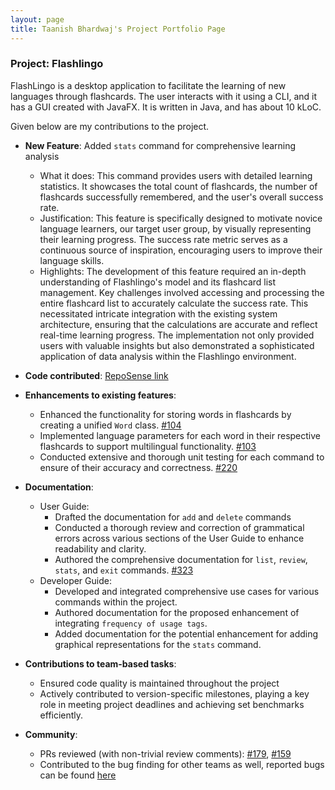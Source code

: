 ```yaml
---
layout: page
title: Taanish Bhardwaj's Project Portfolio Page
---
```


### Project: Flashlingo

FlashLingo is a desktop application to facilitate the learning of new languages through flashcards. The user interacts with it using a CLI, and it has a GUI created with JavaFX. It is written in Java, and has about 10 kLoC.

Given below are my contributions to the project.

* **New Feature**: Added `stats` command for comprehensive learning analysis
    * What it does: This command provides users with detailed learning statistics. It showcases the total count of flashcards, the number of flashcards successfully remembered, and the user's overall success rate.
    * Justification: This feature is specifically designed to motivate novice language learners, our target user group, by visually representing their learning progress. The success rate metric serves as a continuous source of inspiration, encouraging users to improve                          their language skills.
    * Highlights: The development of this feature required an in-depth understanding of Flashlingo's model and its flashcard list management. Key challenges involved accessing and processing the entire flashcard list to accurately calculate the success rate. This                            necessitated intricate integration with the existing system architecture, ensuring that the calculations are accurate and reflect real-time learning progress. The implementation not only provided users with valuable insights but also demonstrated a                         sophisticated application of data analysis within the Flashlingo environment.
  
* **Code contributed**: [RepoSense link](https://nus-cs2103-ay2324s1.github.io/tp-dashboard/?search=D-Limiter&sort=groupTitle&sortWithin=title&timeframe=commit&mergegroup=&groupSelect=groupByRepos&breakdown=true&checkedFileTypes=docs~functional-code~test-code&since=2023-09-22&tabOpen=false)
* **Enhancements to existing features**:
  * Enhanced the functionality for storing words in flashcards by creating a unified `Word` class. [#104](https://github.com/AY2324S1-CS2103T-T11-4/tp/pull/104)
  * Implemented language parameters for each word in their respective flashcards to support multilingual functionality. [#103](https://github.com/AY2324S1-CS2103T-T11-4/tp/pull/103)
  * Conducted extensive and thorough unit testing for each command to ensure of their accuracy and correctness. [#220](https://github.com/AY2324S1-CS2103T-T11-4/tp/pull/220)
* **Documentation**:
    * User Guide:
        * Drafted the documentation for `add` and `delete` commands
        * Conducted a thorough review and correction of grammatical errors across various sections of the User Guide to enhance readability and clarity.
        * Authored the comprehensive documentation for `list`, `review`, `stats`, and `exit` commands. [#323](https://github.com/AY2324S1-CS2103T-T11-4/tp/pull/323)
    * Developer Guide:
        * Developed and integrated comprehensive use cases for various commands within the project. 
        * Authored documentation for the proposed enhancement of integrating `frequency of usage tags`.
        * Added documentation for the potential enhancement for adding graphical representations for the `stats` command.

* **Contributions to team-based tasks**:
    * Ensured code quality is maintained throughout the project
    * Actively contributed to version-specific milestones, playing a key role in meeting project deadlines and achieving set benchmarks efficiently.
* **Community**:
    * PRs reviewed (with non-trivial review comments): [#179](https://github.com/AY2324S1-CS2103T-T11-4/tp/pull/179), [#159](https://github.com/AY2324S1-CS2103T-T11-4/tp/pull/159)
    * Contributed to the bug finding for other teams as well, reported bugs can be found [here](https://github.com/D-Limiter/ped/issues)
